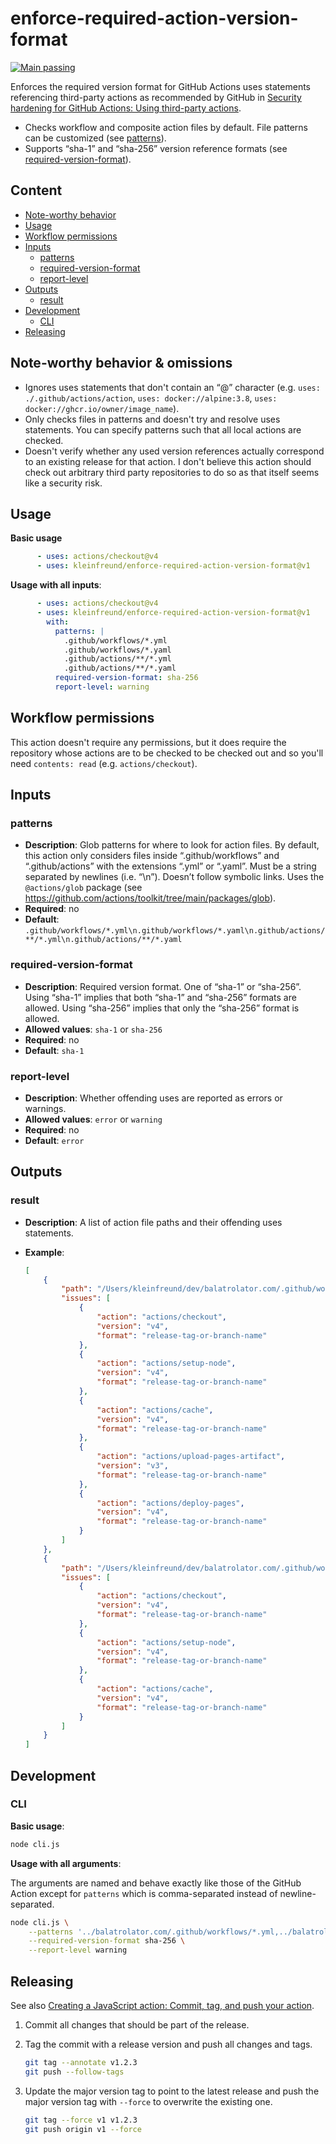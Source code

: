 # enforce-required-action-version-format

[![Main passing](https://github.com/kleinfreund/enforce-required-action-version-format/workflows/Main/badge.svg)](https://github.com/kleinfreund/enforce-required-action-version-format/actions)

Enforces the required version format for GitHub Actions uses statements referencing third-party actions as recommended by GitHub in [Security hardening for GitHub Actions: Using third-party actions](https://docs.github.com/en/actions/security-for-github-actions/security-guides/security-hardening-for-github-actions#using-third-party-actions).

- Checks workflow and composite action files by default. File patterns can be customized (see [patterns](#patterns)).
- Supports “sha-1” and “sha-256” version reference formats (see [required-version-format](#required-version-format)).

## Content

- [Note-worthy behavior](#note-worthy-behavior)
- [Usage](#usage)
- [Workflow permissions](#workflow-permissions)
- [Inputs](#inputs)
	- [patterns](#patterns)
	- [required-version-format](#required-version-format)
	- [report-level](#report-level)
- [Outputs](#outputs)
	- [result](#result)
- [Development](#development)
	- [CLI](#cli)
- [Releasing](#releasing)


## Note-worthy behavior & omissions

- Ignores uses statements that don't contain an “@” character (e.g. `uses: ./.github/actions/action`, `uses: docker://alpine:3.8`, `uses: docker://ghcr.io/owner/image_name`).
- Only checks files in patterns and doesn't try and resolve uses statements. You can specify patterns such that all local actions are checked.
- Doesn't verify whether any used version references actually correspond to an existing release for that action. I don't believe this action should check out arbitrary third party repositories to do so as that itself seems like a security risk.

## Usage

**Basic usage**

```yaml
      - uses: actions/checkout@v4
      - uses: kleinfreund/enforce-required-action-version-format@v1
```

**Usage with all inputs**:

```yaml
      - uses: actions/checkout@v4
      - uses: kleinfreund/enforce-required-action-version-format@v1
        with:
          patterns: |
            .github/workflows/*.yml
            .github/workflows/*.yaml
            .github/actions/**/*.yml
            .github/actions/**/*.yaml
          required-version-format: sha-256
          report-level: warning
```

## Workflow permissions

This action doesn't require any permissions, but it does require the repository whose actions are to be checked to be checked out and so you'll need `contents: read` (e.g.  `actions/checkout`).

## Inputs

### patterns

- **Description**: Glob patterns for where to look for action files. By default, this action only considers files inside “.github/workflows” and “.github/actions” with the extensions “.yml” or “.yaml”. Must be a string separated by newlines (i.e. “\n”). Doesn’t follow symbolic links. Uses the `@actions/glob` package (see https://github.com/actions/toolkit/tree/main/packages/glob).
- **Required**: no
- **Default**: `.github/workflows/*.yml\n.github/workflows/*.yaml\n.github/actions/**/*.yml\n.github/actions/**/*.yaml`

### required-version-format

- **Description**: Required version format. One of “sha-1” or “sha-256”. Using “sha-1” implies that both “sha-1” and “sha-256” formats are allowed. Using “sha-256” implies that only the “sha-256” format is allowed.
- **Allowed values**: `sha-1` or `sha-256`
- **Required**: no
- **Default**: `sha-1`

### report-level

- **Description**: Whether offending uses are reported as errors or warnings.
- **Allowed values**: `error` or `warning`
- **Required**: no
- **Default**: `error`

## Outputs

### result

- **Description**: A list of action file paths and their offending uses statements.
- **Example**:

	```json
	[
		{
			"path": "/Users/kleinfreund/dev/balatrolator.com/.github/workflows/deploy.yml",
			"issues": [
				{
					"action": "actions/checkout",
					"version": "v4",
					"format": "release-tag-or-branch-name"
				},
				{
					"action": "actions/setup-node",
					"version": "v4",
					"format": "release-tag-or-branch-name"
				},
				{
					"action": "actions/cache",
					"version": "v4",
					"format": "release-tag-or-branch-name"
				},
				{
					"action": "actions/upload-pages-artifact",
					"version": "v3",
					"format": "release-tag-or-branch-name"
				},
				{
					"action": "actions/deploy-pages",
					"version": "v4",
					"format": "release-tag-or-branch-name"
				}
			]
		},
		{
			"path": "/Users/kleinfreund/dev/balatrolator.com/.github/workflows/tests.yml",
			"issues": [
				{
					"action": "actions/checkout",
					"version": "v4",
					"format": "release-tag-or-branch-name"
				},
				{
					"action": "actions/setup-node",
					"version": "v4",
					"format": "release-tag-or-branch-name"
				},
				{
					"action": "actions/cache",
					"version": "v4",
					"format": "release-tag-or-branch-name"
				}
			]
		}
	]
	```

## Development

### CLI

**Basic usage**:

```sh
node cli.js
```

**Usage with all arguments**:

The arguments are named and behave exactly like those of the GitHub Action except for `patterns` which is comma-separated instead of newline-separated.

```sh
node cli.js \
	--patterns '../balatrolator.com/.github/workflows/*.yml,../balatrolator.com/.github/workflows/*.yaml' \
	--required-version-format sha-256 \
	--report-level warning
```

## Releasing

See also [Creating a JavaScript action: Commit, tag, and push your action](https://docs.github.com/en/actions/sharing-automations/creating-actions/creating-a-javascript-action#commit-tag-and-push-your-action).

1. Commit all changes that should be part of the release.
2. Tag the commit with a release version and push all changes and tags.

	 ```sh
	 git tag --annotate v1.2.3
	 git push --follow-tags
	 ```

3. Update the major version tag to point to the latest release and push the major version tag with `--force` to overwrite the existing one.

	 ```sh
	 git tag --force v1 v1.2.3
	 git push origin v1 --force
	 ```
